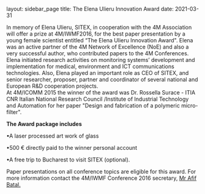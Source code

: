 layout: sidebar_page
title:  The Elena Ulieru Innovation Award
date: 2021-03-31

In memory of Elena Ulieru, SITEX, in cooperation with the 4M Association will offer a prize at 4M/IWMF2016, for the best paper presentation by a young female scientist entitled “The Elena Ulieru Innovation Award". Elena was an active partner of the 4M Network of Excellence (NoE) and also a very successful author, who contributed papers to the 4M Conferences. Elena initiated research activities on monitoring systems’ development and implementation for medical, environment and ICT communications technologies. Also, Elena played an important role as CEO of  SITEX, and senior researcher, proposer, partner and coordinator of several national and European R&D cooperation projects.  
At 4M/ICOMM 2015 the winner of the award was Dr. Rossella Surace - ITIA CNR Italian National Research Council /Institute of Industrial Technology and Automation for her paper "Design and fabrication of a polymeric micro-filter".

**The Award package includes**

•A laser processed art work of glass 

•500 € directly paid to the winner personal account

•A free trip to Bucharest to visit SITEX (optional).

Paper presentations on all conference topics are eligible for this award. 
For more information contact the 4M/IWMF Conference 2016 secretary, <a href="mailto:a.batal@bham.ac.uk"> Mr Afif Batal. </strong></a>